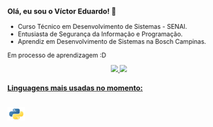 ### Olá, eu sou o Víctor Eduardo! 👋

- Curso Técnico em Desenvolvimento de Sistemas - SENAI.
- Entusiasta de Segurança da Informação e Programação.
- Aprendiz em Desenvolvimento de Sistemas na Bosch Campinas.

 Em processo de aprendizagem :D

<div align="center">
  <a href="https://github.com/eduardo-victor">
  <img height="140em" src="https://github-readme-stats.vercel.app/api?username=eduardo-victor&show_icons=true&theme=dark&include_all_commits=true&count_private=true"/>
  <img height="140em" src="https://github-readme-stats.vercel.app/api/top-langs/?username=eduardo-victor&layout=compact&langs_count=7&theme=dark"/>
</div>
  
### Linguagens mais usadas no momento: 
  
 <div style="display: inline_block"><br>
  <img align="center" alt="Rafa-Python" height="30" width="40" src="https://raw.githubusercontent.com/devicons/devicon/master/icons/python/python-original.svg">
</div>


